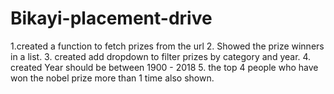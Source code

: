 # Bikayi-placement-drive


1.created a function to fetch prizes from the url
2. Showed the prize winners in a list.
3. created add dropdown to filter prizes by category and year.
4. created Year should be between 1900 - 2018
5. the top 4 people who have won the nobel prize more than 1 time also shown.
